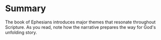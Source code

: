 # Summary

The book of Ephesians introduces major themes that resonate throughout Scripture. As you read, note how the narrative prepares the way for God's unfolding story.

